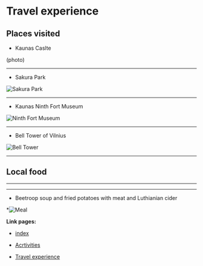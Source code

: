# Travel experience 
## Places visited

* Kaunas Caslte

(photo)

******************************************************************************************************************************************************************************************************************************

+ Sakura Park


![Sakura Park](https://live.staticflickr.com/65535/49793507608_742f63d387_b.jpg)



******************************************************************************************************************************************************************************************************************************

- Kaunas Ninth Fort Museum


![Ninth Fort Museum](https://mediaim.expedia.com/destination/2/881ddb3dff1108c36b24df398bbf504f.jpg)


******************************************************************************************************************************************************************************************************************************

+ Bell Tower of Vilnius

  
![Bell Tower](https://th.bing.com/th/id/R.b66e6a22c26a9573b88caaa648249a24?rik=lHALDujnDuBHvg&riu=http%3a%2f%2f1.bp.blogspot.com%2f-_DrVDeQNOQo%2fUq8WWAuv2wI%2fAAAAAAAABSc%2fZgntTjUb_Sg%2fs1600%2fVilnius%2bI1.jpg&ehk=2fwfmupU9LDSb8852WKbaj%2bpB70GxeqjhcGgrGncibA%3d&risl=&pid=ImgRaw&r=0)



******************************************************************************************************************************************************************************************************************************
## Local food 
********************************************************************************************************************************************************************************************************************************




********************************************************************************************************************************************************************************************************************************

-  Beetroop soup and fried potatoes with meat and Luthianian cider

*![Meal](1696439334840.jpg)

**Link pages:**


* [index](index)
  

*  [Acrtivities](2-Activities)
  
  
*  [Travel experience](3-Travel%20experience)
